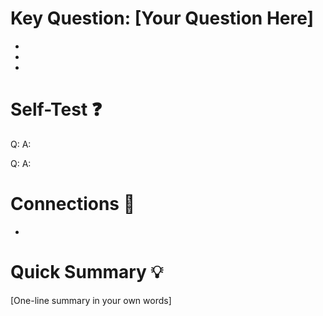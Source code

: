 # Key Question: [Your Question Here]
- 
- 
- 

# Self-Test ❓
Q: 
A: 

Q: 
A: 

# Connections 🔗
- 

# Quick Summary 💡
[One-line summary in your own words]